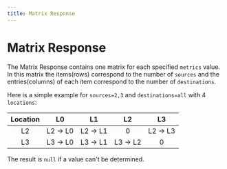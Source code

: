 ```yaml
---
title: Matrix Response
---
```


# Matrix Response

The Matrix Response contains one matrix for each specified `metrics` value.
In this matrix the items(rows) correspond to the number of `sources` and the entries(columns) of each item correspond to the number of `destinations`.

Here is a simple example for `sources=2,3` and `destinations=all` with 4 `locations`:

  | Location |    L0    |    L1    |    L2    |    L3    |
  |:--------:|:--------:|:--------:|:--------:|:--------:|
  |    L2    | L2 -> L0 | L2 -> L1 |     0    | L2 -> L3 |
  |    L3    | L3 -> L0 | L3 -> L1 | L3 -> L2 |     0    |
  
The result is `null` if a value can't be determined.
